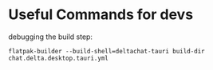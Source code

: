 # Useful Commands for devs

debugging the build step:
```
flatpak-builder --build-shell=deltachat-tauri build-dir chat.delta.desktop.tauri.yml
```
